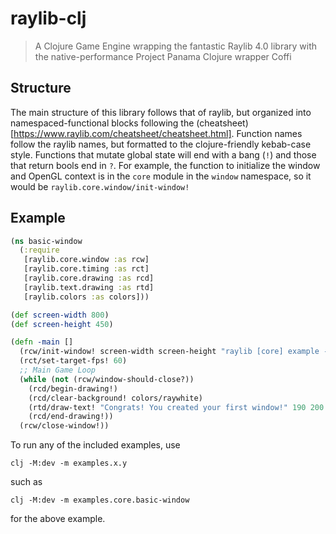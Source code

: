 # raylib-clj

> A Clojure Game Engine wrapping the fantastic Raylib 4.0 library with the
> native-performance Project Panama Clojure wrapper Coffi

## Structure

The main structure of this library follows that of raylib, but organized into
namespaced-functional blocks following the
(cheatsheet)[https://www.raylib.com/cheatsheet/cheatsheet.html].
Function names follow the raylib names, but formatted to the clojure-friendly kebab-case
style. Functions that mutate global state will end with a bang (`!`) and those
that return bools end in `?`. For example, the function to initialize the window
and OpenGL context is in the `core` module in the `window` namespace, so it
would be `raylib.core.window/init-window!`

## Example

```clojure
(ns basic-window
  (:require
   [raylib.core.window :as rcw]
   [raylib.core.timing :as rct]
   [raylib.core.drawing :as rcd]
   [raylib.text.drawing :as rtd]
   [raylib.colors :as colors]))

(def screen-width 800)
(def screen-height 450)

(defn -main []
  (rcw/init-window! screen-width screen-height "raylib [core] example - basic window")
  (rct/set-target-fps! 60)
  ;; Main Game Loop
  (while (not (rcw/window-should-close?))
    (rcd/begin-drawing!)
    (rcd/clear-background! colors/raywhite)
    (rtd/draw-text! "Congrats! You created your first window!" 190 200 20 colors/lightgray)
    (rcd/end-drawing!))
  (rcw/close-window!))
```

To run any of the included examples, use

```shell
clj -M:dev -m examples.x.y
```

such as

```shell
clj -M:dev -m examples.core.basic-window
```

for the above example.
